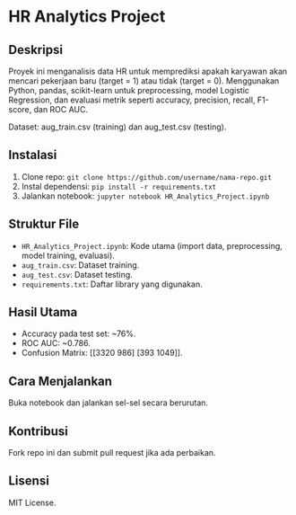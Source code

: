 # HR Analytics Project

## Deskripsi
Proyek ini menganalisis data HR untuk memprediksi apakah karyawan akan mencari pekerjaan baru (target = 1) atau tidak (target = 0). Menggunakan Python, pandas, scikit-learn untuk preprocessing, model Logistic Regression, dan evaluasi metrik seperti accuracy, precision, recall, F1-score, dan ROC AUC.

Dataset: aug_train.csv (training) dan aug_test.csv (testing).

## Instalasi
1. Clone repo: `git clone https://github.com/username/nama-repo.git`
2. Instal dependensi: `pip install -r requirements.txt`
3. Jalankan notebook: `jupyter notebook HR_Analytics_Project.ipynb`

## Struktur File
- `HR_Analytics_Project.ipynb`: Kode utama (import data, preprocessing, model training, evaluasi).
- `aug_train.csv`: Dataset training.
- `aug_test.csv`: Dataset testing.
- `requirements.txt`: Daftar library yang digunakan.

## Hasil Utama
- Accuracy pada test set: ~76%.
- ROC AUC: ~0.786.
- Confusion Matrix: [[3320 986] [393 1049]].

## Cara Menjalankan
Buka notebook dan jalankan sel-sel secara berurutan.

## Kontribusi
Fork repo ini dan submit pull request jika ada perbaikan.

## Lisensi
MIT License.
